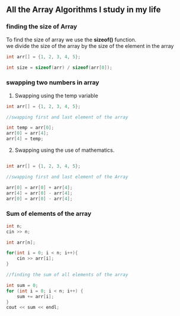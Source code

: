 ## All the Array Algorithms I study in my life

### finding the size of Array

To find the size of array we use the **sizeof()** function.  
we divide the size of the array by the size of the element in the array

```cpp
int arr[] = {1, 2, 3, 4, 5};

int size = sizeof(arr) / sizeof(arr[0]);

```

### swapping two numbers in array

1. Swapping using the temp variable

```cpp
int arr[] = {1, 2, 3, 4, 5};

//swapping first and last element of the array

int temp = arr[0];
arr[0] = arr[4];
arr[4] = temp;

```

2. Swapping using the use of mathematics.

```cpp

int arr[] = {1, 2, 3, 4, 5};

//swapping first and last element of the Array

arr[0] = arr[0] + arr[4];
arr[4] = arr[0] - arr[4];
arr[0] = arr[0] - arr[4];

```

### Sum of elements of the array

```cpp
int n;
cin >> n;

int arr[n];

for(int i = 0; i < n; i++){
    cin >> arr[i];
}

//finding the sum of all elements of the array

int sum = 0;
for (int i = 0; i < n; i++) {
    sum += arr[i];
}
cout << sum << endl;

```
